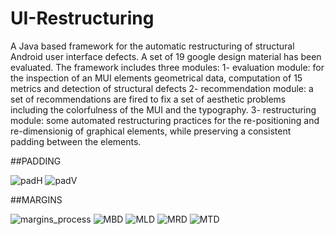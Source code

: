 # UI-Restructuring
A Java based framework for the automatic restructuring of structural Android user interface defects.
A set of 19 google design material has been evaluated.
The framework includes three modules:
1- evaluation module: for the inspection of an MUI elements geometrical data, computation of 15 metrics and detection of structural defects
2- recommendation module: a set of recommendations are fired to fix a set of aesthetic problems including the colorfulness of the MUI and the typography.
3- restructuring module: some automated restructuring practices for the re-positioning and re-dimensionig of graphical elements, while preserving a consistent padding between the elements. 


##PADDING


![padH](https://user-images.githubusercontent.com/11807316/60607704-b30b1480-9db5-11e9-82af-93990708c200.png)
![padV](https://user-images.githubusercontent.com/11807316/60607708-b3a3ab00-9db5-11e9-8527-ecdef9150703.png)

##MARGINS

![margins_process](https://user-images.githubusercontent.com/11807316/60607623-8c4cde00-9db5-11e9-977b-f5f096c1f959.png)
![MBD](https://user-images.githubusercontent.com/11807316/60607684-aa1a4300-9db5-11e9-91be-725db230d594.png)
![MLD](https://user-images.githubusercontent.com/11807316/60607694-af778d80-9db5-11e9-87fe-2ac36d1e9916.png)
![MRD](https://user-images.githubusercontent.com/11807316/60607695-af778d80-9db5-11e9-83db-ab7a07c61cb2.png)
![MTD](https://user-images.githubusercontent.com/11807316/60607696-b0102400-9db5-11e9-9ced-0fb211cad086.png)
